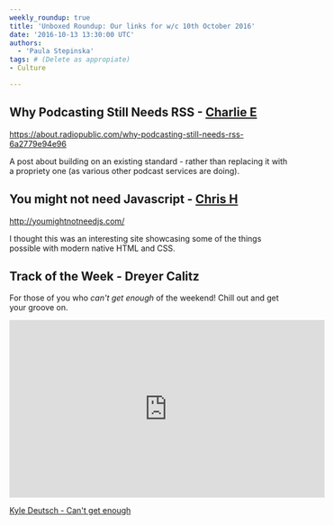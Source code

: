 ```yaml
---
weekly_roundup: true
title: 'Unboxed Roundup: Our links for w/c 10th October 2016'
date: '2016-10-13 13:30:00 UTC'
authors:
  - 'Paula Stepinska'
tags: # (Delete as appropiate) 
- Culture

---
```


## Why Podcasting Still Needs RSS - [Charlie E](/team#charlie-egan)

https://about.radiopublic.com/why-podcasting-still-needs-rss-6a2779e94e96

A post about building on an existing standard - rather than replacing it with a propriety one (as various other podcast services are doing).

## You might not need Javascript - [Chris H](/team#chris-holmes)

http://youmightnotneedjs.com/

I thought this was an interesting site showcasing some of the things possible with modern native HTML and CSS.

## Track of the Week - Dreyer Calitz

For those of you who *can't get enough* of the weekend! Chill out and get your groove on.

<iframe width="560" height="315" src="https://www.youtube.com/embed/e-EL0Dhez_Y" frameborder="0" allowfullscreen></iframe>

[Kyle Deutsch - Can't get enough](https://www.youtube.com/watch?v=e-EL0Dhez_Y)
